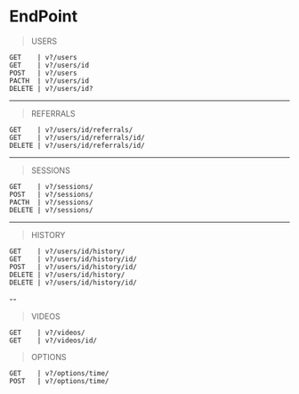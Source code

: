 EndPoint
=

>USERS

    GET    | v?/users
    GET    | v?/users/id
    POST   | v?/users
    PACTH  | v?/users/id
    DELETE | v?/users/id?
---

>REFERRALS

    GET    | v?/users/id/referrals/
    GET    | v?/users/id/referrals/id/
    DELETE | v?/users/id/referrals/id/

---

>SESSIONS

    GET    | v?/sessions/
    POST   | v?/sessions/
    PACTH  | v?/sessions/
    DELETE | v?/sessions/

---

>HISTORY

    GET    | v?/users/id/history/
    GET    | v?/users/id/history/id/
    POST   | v?/users/id/history/id/
    DELETE | v?/users/id/history/
    DELETE | v?/users/id/history/id/
--

>VIDEOS

    GET    | v?/videos/
    GET    | v?/videos/id/

>OPTIONS

    GET    | v?/options/time/
    POST   | v?/options/time/
